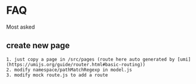 # FAQ

Most asked

## create new page

    1. just copy a page in /src/pages (route here auto generated by [umi](https://umijs.org/guide/router.html#basic-routing))
    2. modify namespace/pathMatchRegexp in model.js
    3. modify mock route.js to add a route